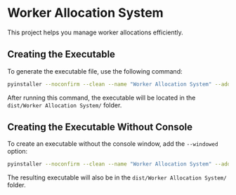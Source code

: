# Worker Allocation System

This project helps you manage worker allocations efficiently.

## Creating the Executable

To generate the executable file, use the following command:

```bash
pyinstaller --noconfirm --clean --name "Worker Allocation System" --add-data "utils;utils" --add-data "allocations_json;allocations_json" --add-data "exports;exports" --add-data "excel;excel" --add-data "allocation_history.json;." --add-data "audit_trail.json;." --hidden-import tkcalendar main.py
```

After running this command, the executable will be located in the `dist/Worker Allocation System/` folder.

## Creating the Executable Without Console

To create an executable without the console window, add the `--windowed` option:

```bash
pyinstaller --noconfirm --clean --name "Worker Allocation System" --add-data "utils;utils" --add-data "allocations_json;allocations_json" --add-data "exports;exports" --add-data "excel;excel" --add-data "allocation_history.json;." --add-data "audit_trail.json;." --hidden-import tkcalendar --windowed main.py
```

The resulting executable will also be in the `dist/Worker Allocation System/` folder.
